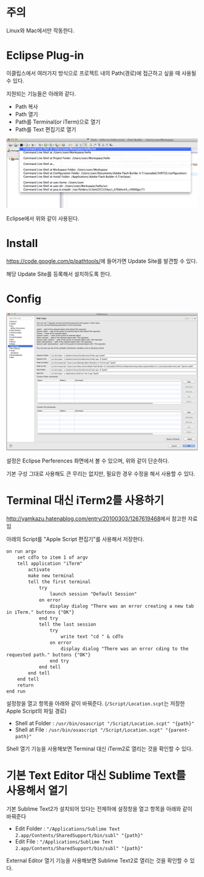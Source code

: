 # 주의

Linux와 Mac에서만 작동한다.


# Eclipse Plug-in

이클립스에서 여러가지 방식으로 프로젝트 내의 Path(경로)에 접근하고 싶을 때 사용될 수 있다.

지원되는 기능들은 아래와 같다.

- Path 복사
- Path 열기
- Path를 Terminal(or iTerm)으로 열기 
- Path를 Text 편집기로 열기

![사용예][use]

Eclipse에서 위와 같이 사용된다.


# Install

<https://code.google.com/p/pathtools/>에 들어가면 Update Site를 발견할 수 있다.

해당 Update Site를 등록해서 설치하도록 한다.


# Config

![설정창 보기][config]

설정은 Eclipse Perferences 화면에서 볼 수 있으며, 위와 같이 단순하다.

기본 구성 그대로 사용해도 큰 무리는 없지만, 필요한 경우 수정을 해서 사용할 수 있다.


# Terminal 대신 iTerm2를 사용하기

<http://yamkazu.hatenablog.com/entry/20100303/1267619468>에서 참고한 자료임

아래의 Script를 "Apple Script 편집기"를 사용해서 저장한다.

	on run argv
		set cdTo to item 1 of argv
		tell application "iTerm"
			activate
			make new terminal
			tell the first terminal
				try
					launch session "Default Session"
				on error
					display dialog "There was an error creating a new tab in iTerm." buttons {"OK"}
				end try
				tell the last session
					try
						write text "cd " & cdTo
					on error
						display dialog "There was an error cding to the requested path." buttons {"OK"}
					end try
				end tell
			end tell
		end tell
		return
	end run

설정창을 열고 항목을 아래와 같이 바꿔준다. (`/Script/Location.scpt`는 저장한 Apple Script의 파일 경로)

- Shell at Folder : `/usr/bin/osascript "/Script/Location.scpt" "{path}"`
- Shell at File : `/usr/bin/osascript "/Script/Location.scpt" "{parent-path}"`

Shell 열기 기능을 사용해보면 Terminal 대신 iTerm2로 열리는 것을 확인할 수 있다.


# 기본 Text Editor 대신 Sublime Text를 사용해서 열기 

기본 Sublime Text2가 설치되어 있다는 전제하에 설정창을 열고 항목을 아래와 같이 바꿔준다

- Edit Folder : `"/Applications/Sublime Text 2.app/Contents/SharedSupport/bin/subl" "{path}"`
- Edit File : `"/Applications/Sublime Text 2.app/Contents/SharedSupport/bin/subl" "{path}"`

External Editor 열기 기능을 사용해보면 Sublime Text2로 열리는 것을 확인할 수 있다.


[use]: ../../../files/captures/20140114/163605.png
[config]: ../../../files/captures/20140114/161722.png